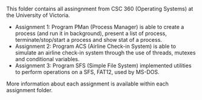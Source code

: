 This folder contains all assingnment from CSC 360 (Operating Systems) at the University of Victoria.

- Assignment 1: Program PMan (Process Manager) is able to create a process (and run it in background), 
                present a list of process, terminate/stop/start a process and show stat of a process.
- Assignment 2: Program ACS (Airline Check-in System) is able to simulate an airline check-in system 
                through the use of threads, mutexes and conditional variables.
- Assignment 3: Program SFS (Simple File System) implemented utilities to perform operations
                on a SFS, FAT12, used by MS-DOS.

More information about each assignment is available within each assignment folder.
